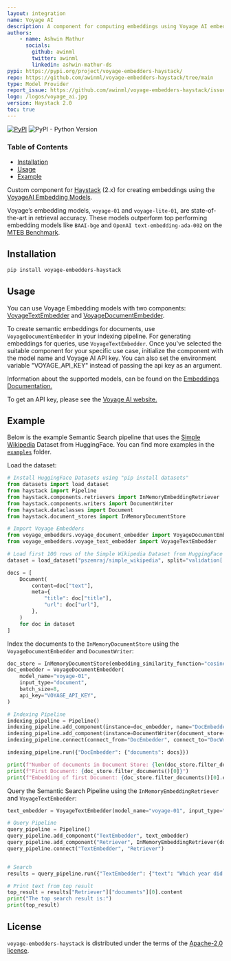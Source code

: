 ```yaml
---
layout: integration
name: Voyage AI
description: A component for computing embeddings using Voyage AI embedding models - built for Haystack 2.0.
authors:
    - name: Ashwin Mathur
      socials:
        github: awinml
        twitter: awinml
        linkedin: ashwin-mathur-ds
pypi: https://pypi.org/project/voyage-embedders-haystack/
repo: https://github.com/awinml/voyage-embedders-haystack/tree/main
type: Model Provider
report_issue: https://github.com/awinml/voyage-embedders-haystack/issues
logo: /logos/voyage_ai.jpg
version: Haystack 2.0
toc: true
---
```


[![PyPI](https://img.shields.io/pypi/v/voyage-embedders-haystack)](https://pypi.org/project/voyage-embedders-haystack/) 
![PyPI - Python Version](https://img.shields.io/pypi/pyversions/voyage-embedders-haystack?logo=python&logoColor=gold) 
### **Table of Contents**

- [Installation](#installation)
- [Usage](#usage)
- [Example](#example)

Custom component for [Haystack](https://github.com/deepset-ai/haystack) (2.x) for creating embeddings using the [VoyageAI Embedding Models](https://voyageai.com/).

Voyage’s embedding models, `voyage-01` and `voyage-lite-01`, are state-of-the-art in retrieval accuracy. These models outperform top performing embedding models like `BAAI-bge` and `OpenAI text-embedding-ada-002` on the [MTEB Benchmark](https://github.com/embeddings-benchmark/mteb).


## Installation

```bash
pip install voyage-embedders-haystack
```

## Usage

You can use Voyage Embedding models with two components: [VoyageTextEmbedder](https://github.com/awinml/voyage-embedders-haystack/blob/main/src/voyage_embedders/voyage_text_embedder.py) and [VoyageDocumentEmbedder](https://github.com/awinml/voyage-embedders-haystack/blob/main/src/voyage_embedders/voyage_document_embedder.py).

To create semantic embeddings for documents, use `VoyageDocumentEmbedder` in your indexing pipeline. For generating embeddings for queries, use `VoyageTextEmbedder`. Once you've selected the suitable component for your specific use case, initialize the component with the model name and Voyage AI API key. You can also
set the environment variable "VOYAGE_API_KEY" instead of passing the api key as an argument.

Information about the supported models, can be found on the [Embeddings Documentation.](https://docs.voyageai.com/embeddings/)

To get an API key, please see the [Voyage AI website.](https://www.voyageai.com/)


## Example

Below is the example Semantic Search pipeline that uses the [Simple Wikipedia](https://huggingface.co/datasets/pszemraj/simple_wikipedia) Dataset from HuggingFace. You can find more examples in the [`examples`](https://github.com/awinml/voyage-embedders-haystack/tree/main/examples) folder.  

Load the dataset:

```python
# Install HuggingFace Datasets using "pip install datasets"
from datasets import load_dataset
from haystack import Pipeline
from haystack.components.retrievers import InMemoryEmbeddingRetriever
from haystack.components.writers import DocumentWriter
from haystack.dataclasses import Document
from haystack.document_stores import InMemoryDocumentStore

# Import Voyage Embedders
from voyage_embedders.voyage_document_embedder import VoyageDocumentEmbedder
from voyage_embedders.voyage_text_embedder import VoyageTextEmbedder

# Load first 100 rows of the Simple Wikipedia Dataset from HuggingFace
dataset = load_dataset("pszemraj/simple_wikipedia", split="validation[:100]")

docs = [
    Document(
        content=doc["text"],
        meta={
            "title": doc["title"],
            "url": doc["url"],
        },
    )
    for doc in dataset
]
```

Index the documents to the `InMemoryDocumentStore` using the `VoyageDocumentEmbedder` and `DocumentWriter`:

```python
doc_store = InMemoryDocumentStore(embedding_similarity_function="cosine")
doc_embedder = VoyageDocumentEmbedder(
    model_name="voyage-01",
    input_type="document",
    batch_size=8,
    api_key="VOYAGE_API_KEY",
)

# Indexing Pipeline
indexing_pipeline = Pipeline()
indexing_pipeline.add_component(instance=doc_embedder, name="DocEmbedder")
indexing_pipeline.add_component(instance=DocumentWriter(document_store=doc_store), name="DocWriter")
indexing_pipeline.connect(connect_from="DocEmbedder", connect_to="DocWriter")

indexing_pipeline.run({"DocEmbedder": {"documents": docs}})

print(f"Number of documents in Document Store: {len(doc_store.filter_documents())}")
print(f"First Document: {doc_store.filter_documents()[0]}")
print(f"Embedding of first Document: {doc_store.filter_documents()[0].embedding}")
```

Query the Semantic Search Pipeline using the `InMemoryEmbeddingRetriever` and `VoyageTextEmbedder`:
```python
text_embedder = VoyageTextEmbedder(model_name="voyage-01", input_type="query", api_key="VOYAGE_API_KEY")

# Query Pipeline
query_pipeline = Pipeline()
query_pipeline.add_component("TextEmbedder", text_embedder)
query_pipeline.add_component("Retriever", InMemoryEmbeddingRetriever(document_store=doc_store))
query_pipeline.connect("TextEmbedder", "Retriever")


# Search
results = query_pipeline.run({"TextEmbedder": {"text": "Which year did the Joker movie release?"}})

# Print text from top result
top_result = results["Retriever"]["documents"][0].content
print("The top search result is:")
print(top_result)
```

## License

`voyage-embedders-haystack` is distributed under the terms of the [Apache-2.0 license](https://github.com/awinml/voyage-embedders-haystack/blob/main/LICENSE).
